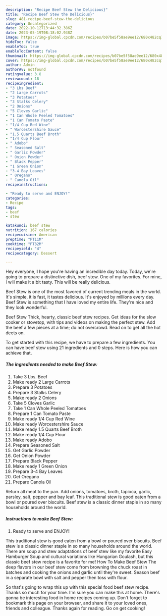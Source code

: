 ```yaml
---
description: "Recipe Beef Stew the Delicious}"
title: "Recipe Beef Stew the Delicious}"
slug: 481-recipe-beef-stew-the-delicious
category: Uncategorized
date: 2022-10-12T13:44:32.386Z
date: 2023-05-19T08:18:02.948Z
image: https://img-global.cpcdn.com/recipes/b07be5f58ae9ee12/680x482cq70/beef-stew-recipe-main-photo.jpg
hideToc: false
enableToc: true
enableTocContent: false
thumbnail: https://img-global.cpcdn.com/recipes/b07be5f58ae9ee12/680x482cq70/beef-stew-recipe-main-photo.jpg
cover: https://img-global.cpcdn.com/recipes/b07be5f58ae9ee12/680x482cq70/beef-stew-recipe-main-photo.jpg
author: Admin
authorAv: notfound
ratingvalue: 3.8
reviewcount: 18
recipeingredient:
- "3 Lbs Beef"
- "2 Large Carrots"
- "3 Potatoes"
- "3 Stalks Celery"
- "2 Onions"
- "5 Cloves Garlic"
- "1 Can Whole Peeled Tomatoes"
- "1 Can Tomato Paste"
- "1/4 Cup Red Wine"
- " Worcestershire Sauce"
- "1.5 Quarts Beef Broth"
- "1/4 Cup Flour"
- " Adobo"
- " Seasoned Salt"
- " Garlic Powder"
- " Onion Powder"
- " Black Pepper"
- "1 Green Onion"
- "3-4 Bay Leaves"
- " Oregano"
- " Canola Oil"
recipeinstructions:

- "Ready to serve and ENJOY!"
categories:
- Recipe
tags:
- beef
- stew

katakunci: beef stew 
nutrition: 167 calories
recipecuisine: American
preptime: "PT11M"
cooktime: "PT32M"
recipeyield: "4"
recipecategory: Dessert

---
```



Hey everyone, I hope you're having an incredible day today. Today, we're going to prepare a distinctive dish, beef stew. One of my favorites. For mine, I will make it a bit tasty. This will be really delicious.

Beef Stew is one of the most favored of current trending meals in the world. It's simple, it is fast, it tastes delicious. It's enjoyed by millions every day. Beef Stew is something that I have loved my entire life. They're nice and they look wonderful.

Beef Stew Thick, hearty, classic beef stew recipes. Get ideas for the slow cooker or stovetop, with tips and videos on making the perfect stew. Add the beef a few pieces at a time; do not overcrowd. Read on to get all the hot deets on.


To get started with this recipe, we have to prepare a few ingredients. You can have beef stew using 21 ingredients and 0 steps. Here is how you can achieve that.

<!--inarticleads1-->

##### The ingredients needed to make Beef Stew:

1. Take 3 Lbs. Beef
1. Make ready 2 Large Carrots
1. Prepare 3 Potatoes
1. Prepare 3 Stalks Celery
1. Make ready 2 Onions
1. Take 5 Cloves Garlic
1. Take 1 Can Whole Peeled Tomatoes
1. Prepare 1 Can Tomato Paste
1. Make ready 1/4 Cup Red Wine
1. Make ready  Worcestershire Sauce
1. Make ready 1.5 Quarts Beef Broth
1. Make ready 1/4 Cup Flour
1. Make ready  Adobo
1. Prepare  Seasoned Salt
1. Get  Garlic Powder
1. Get  Onion Powder
1. Prepare  Black Pepper
1. Make ready 1 Green Onion
1. Prepare 3-4 Bay Leaves
1. Get  Oregano
1. Prepare  Canola Oil


Return all meat to the pan. Add onions, tomatoes, broth, tapioca, garlic, parsley, salt, pepper and bay leaf. This traditional stew is good eaten from a bowl or poured over biscuits. Beef stew is a classic dinner staple in so many households around the world. 

<!--inarticleads2-->

##### Instructions to make Beef Stew:


1. Ready to serve and ENJOY!

This traditional stew is good eaten from a bowl or poured over biscuits. Beef stew is a classic dinner staple in so many households around the world. There are soup and stew adaptations of beef stew like my favorite Easy Hamburger Soup and cultural variations like Hungarian Goulash, but this classic beef stew recipe is a favorite for me! How To Make Beef Stew The deep flavors in our beef stew come from browning the chuck roast in batches and cooking the onions and garlic until they&#39;re sweet. Season beef in a separate bowl with salt and pepper then toss with flour. 

So that's going to wrap this up with this special food beef stew recipe. Thanks so much for your time. I'm sure you can make this at home. There's gonna be interesting food in home recipes coming up. Don't forget to bookmark this page on your browser, and share it to your loved ones, friends and colleague. Thanks again for reading. Go on get cooking!
